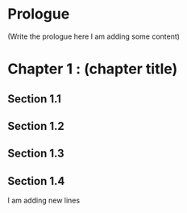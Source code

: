# Prologue
 (Write the prologue here I am adding some content)

# Chapter 1 : (chapter title)
## Section 1.1
## Section 1.2
## Section 1.3
## Section 1.4

I am adding new lines
